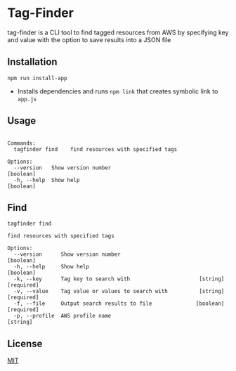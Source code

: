 # Tag-Finder

tag-finder is a CLI tool to find tagged resources from AWS by specifying key and value with the option to save results into a JSON file 

## Installation

```npm run install-app```
- Installs dependencies and runs ```npm link``` that creates symbolic link to ```app.js```


## Usage

```Usage: tagfinder [options]

Commands:
  tagfinder find    find resources with specified tags

Options:
  --version   Show version number                                      [boolean]
  -h, --help  Show help                                                [boolean]

```

## Find

```
tagfinder find

find resources with specified tags

Options:
  --version      Show version number                                   [boolean]
  -h, --help     Show help                                             [boolean]
  -k, --key      Tag key to search with                      [string] [required]
  -v, --value    Tag value or values to search with          [string] [required]
  -f, --file     Output search results to file              [boolean] [required]
  -p, --profile  AWS profile name                                       [string]

```

## License

[MIT](https://choosealicense.com/licenses/mit/)
